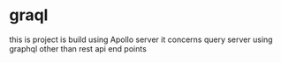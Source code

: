 # graql
this is project is build using Apollo server 
it concerns query server using graphql other than rest api end points
